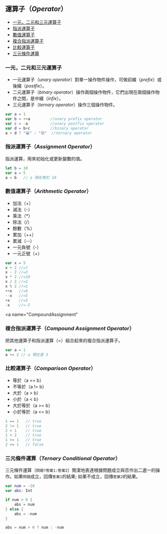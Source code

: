 ## 運算子（*Operator*）

- [一元，二元和三元運算子](#Operator)
- [指派運算子](#Assignment)
- [數值運算子](#Arithmetic)
- [複合指派運算子](#CompoundAssignment)
- [比較運算子](#Comparison)
- [三元條件運算](#TernaryConditional)

<a name="Operator"></a>
### 一元，二元和三元運算子

* 一元運算子（*unary operator*）對單一操作物件操作，可做前綴（*prefix*）或後綴（*postfix*）。
* 二元運算子（*binary operator*）操作兩個操作物件，它們出現在兩個操作物件之間，是中綴（*infix*）。
* 三元運算子（*ternary operator*）操作三個操作物件。

```swift
var a = 1
var b = ++a         //unary prefix operator
var c = -a          //unary postfix operator
var d = b+c         //binary operator
a > d ? "😀" : "😢"  //ternary operator
```

<a name="Assignment"></a>
### 指派運算子（*Assignment Operator*）

指派運算，用來初始化或更新變數的值。

```swift
let b = 10
var a = 5
a = b   // a 現在等於 10
```

<a name="Arithmetic"></a>
### 數值運算子（*Arithmetic Operator*）

* 加法（+）
* 減法（-）
* 乘法（*）
* 除法（/）
* 餘數（%）
* 累加（++）
* 累減（--）
* 一元負號（-）
* 一元正號（+）

```swift
var x = 5
x + 2 //=7
x - 2 //=3
x * 2 //=10
x / 2 //=2
x % 2 //=1
++x   //=6
--x   //=5
+x    //=5
-x    //=-5
```

<a name="CompoundAssignment"</a>
### 複合指派運算子（*Compound Assignment Operator*）

把其他運算子和指派運算（=）組合起來的複合指派運算子。

```swift
var a = 1
a += 2 // a 現在是 3
```

<a name="Comparison"></a>
### 比較運算子（*Comparison Operator*）

* 等於（a == b）
* 不等於（a != b）
* 大於（a > b）
* 小於（a < b）
* 大於等於（a >= b）
* 小於等於（a <= b）

```swift
1 == 1   // true
2 != 1   // true
2 > 1    // true
1 < 2    // true
1 >= 1   // true
2 <= 1   // false
```

<a name="TernaryConditional"></a>
### 三元條件運算（*Ternary Conditional Operator*）

三元條件運算（`問題?答案1:答案2`）簡潔地表達根據問題成立與否作出二選一的操作。如果`問題`成立，回傳`答案1`的結果; 如果不成立，回傳`答案2`的結果。

```swift
var num = -10
var abs: Int

if num > 0 {
    abs = num
} else {
    abs = -num
}

abs = num > 0 ? num : -num
```